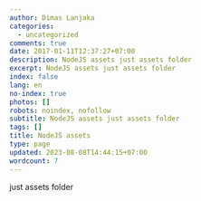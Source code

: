 ```yaml
---
author: Dimas Lanjaka
categories:
  - uncategorized
comments: true
date: 2017-01-11T12:37:27+07:00
description: NodeJS assets just assets folder
excerpt: NodeJS assets just assets folder
index: false
lang: en
no-index: true
photos: []
robots: noindex, nofollow
subtitle: NodeJS assets just assets folder
tags: []
title: NodeJS assets
type: page
updated: 2023-08-08T14:44:15+07:00
wordcount: 7
---
```


just assets folder
